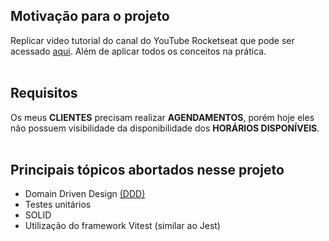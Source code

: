 ## Motivação para o projeto

Replicar video tutorial do canal do YouTube Rocketseat que pode ser acessado [aqui](https://www.youtube.com/watch?v=jBOLRzjEERk&t). Além de aplicar todos os conceitos na prática.
</br>
</br>

## Requisitos

Os meus **CLIENTES** precisam realizar **AGENDAMENTOS**, porém hoje eles não possuem visibilidade da disponibilidade dos **HORÁRIOS DISPONÍVEIS**.
</br>
</br>

## Principais tópicos abortados nesse projeto

- Domain Driven Design [(DDD)](https://fullcycle.com.br/domain-driven-design/)
- Testes unitários
- SOLID
- Utilização do framework Vitest (similar ao Jest)